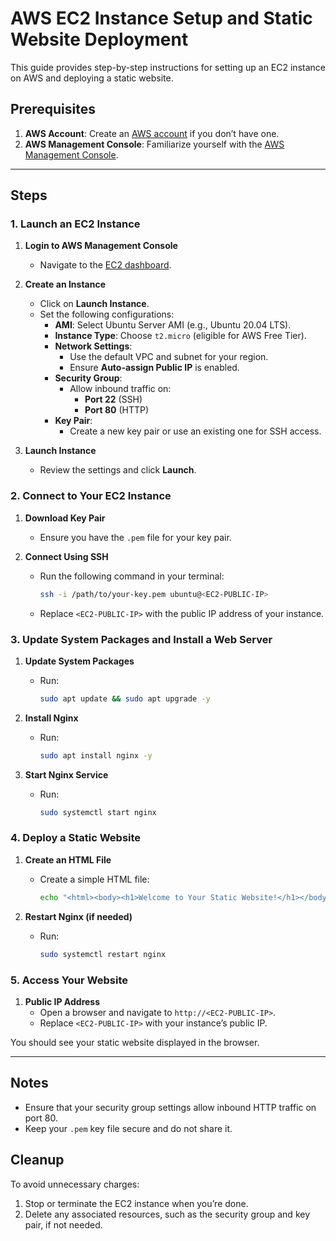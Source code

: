 # AWS EC2 Instance Setup and Static Website Deployment

This guide provides step-by-step instructions for setting up an EC2 instance on AWS and deploying a static website.

## Prerequisites

1. **AWS Account**: Create an [AWS account](https://aws.amazon.com/) if you don’t have one.
2. **AWS Management Console**: Familiarize yourself with the [AWS Management Console](https://aws.amazon.com/console/).

---

## Steps

### 1. Launch an EC2 Instance

1. **Login to AWS Management Console**
   - Navigate to the [EC2 dashboard](https://console.aws.amazon.com/ec2/).

2. **Create an Instance**
   - Click on **Launch Instance**.
   - Set the following configurations:
     - **AMI**: Select Ubuntu Server AMI (e.g., Ubuntu 20.04 LTS).
     - **Instance Type**: Choose `t2.micro` (eligible for AWS Free Tier).
     - **Network Settings**:
       - Use the default VPC and subnet for your region.
       - Ensure **Auto-assign Public IP** is enabled.
     - **Security Group**:
       - Allow inbound traffic on:
         - **Port 22** (SSH)
         - **Port 80** (HTTP)
     - **Key Pair**:
       - Create a new key pair or use an existing one for SSH access.

3. **Launch Instance**
   - Review the settings and click **Launch**.

### 2. Connect to Your EC2 Instance

1. **Download Key Pair**
   - Ensure you have the `.pem` file for your key pair.

2. **Connect Using SSH**
   - Run the following command in your terminal:
     ```bash
     ssh -i /path/to/your-key.pem ubuntu@<EC2-PUBLIC-IP>
     ```
   - Replace `<EC2-PUBLIC-IP>` with the public IP address of your instance.

### 3. Update System Packages and Install a Web Server

1. **Update System Packages**
   - Run:
     ```bash
     sudo apt update && sudo apt upgrade -y
     ```

2. **Install Nginx**
   - Run:
     ```bash
     sudo apt install nginx -y
     ```

3. **Start Nginx Service**
   - Run:
     ```bash
     sudo systemctl start nginx
     ```

### 4. Deploy a Static Website

1. **Create an HTML File**
   - Create a simple HTML file:
     ```bash
     echo "<html><body><h1>Welcome to Your Static Website!</h1></body></html>" | sudo tee /var/www/html/index.html
     ```

2. **Restart Nginx (if needed)**
   - Run:
     ```bash
     sudo systemctl restart nginx
     ```

### 5. Access Your Website

1. **Public IP Address**
   - Open a browser and navigate to `http://<EC2-PUBLIC-IP>`.
   - Replace `<EC2-PUBLIC-IP>` with your instance’s public IP.

You should see your static website displayed in the browser.

---

## Notes

- Ensure that your security group settings allow inbound HTTP traffic on port 80.
- Keep your `.pem` key file secure and do not share it.

## Cleanup

To avoid unnecessary charges:

1. Stop or terminate the EC2 instance when you’re done.
2. Delete any associated resources, such as the security group and key pair, if not needed.

